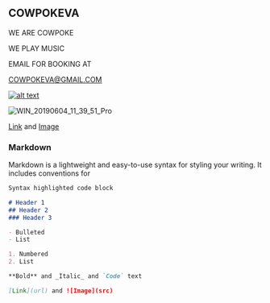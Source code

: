 ## COWPOKEVA

WE ARE COWPOKE

WE PLAY MUSIC

EMAIL FOR BOOKING AT

COWPOKEVA@GMAIL.COM


[![alt text](http://example.com/exampl.png)](https://www.youtube.com/watch?v=eppiVEbUGgk)



![WIN_20190604_11_39_51_Pro](https://user-images.githubusercontent.com/85310685/120712828-22e91480-c48f-11eb-9144-7e8b8ff10373.jpg)

[Link](https://www.youtube.com/results?search_query=cowpokeva) and [Image](src)










### Markdown

Markdown is a lightweight and easy-to-use syntax for styling your writing. It includes conventions for

```markdown
Syntax highlighted code block

# Header 1
## Header 2
### Header 3

- Bulleted
- List

1. Numbered
2. List

**Bold** and _Italic_ and `Code` text

[Link](url) and ![Image](src)
```
